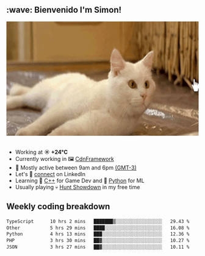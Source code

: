 <h2>:wave: <b>Bienvenido I'm Simon!&nbsp;</b></h2>

<section>
  <img src="./static/banner.gif" height=300 width=1000>
</section>

<br>

<ul>
  <li>
		<!--START_SECTION:weather-->
		Working at <b>☀️   +24°C</b>
		<!--END_SECTION:weather-->
  </li>
  <li>
    Currently working in 🖼️&nbsp;<a href=https://github.com/snapverse/cdn-framework target=_blank>CdnFramework</a>
  </li>
  <li>
    🚩 Mostly active between 9am and 6pm <a href=https://onlinealarmkur.com/world/es target=_blank>(GMT-3)</a>
  </li>
  <li>
    Let's 🔗&nbsp;<a href=https://www.linkedin.com/in/itsimmons target=_blank>connect</a> on LinkedIn
  </li>
  <li>
    Learning 👴&nbsp;<a href=https://images3.memedroid.com/images/UPLOADED755/65f2bce6734f6.webp target=_blank>C++</a> for Game Dev and 🐍&nbsp;<a href=https://qph.cf2.quoracdn.net/main-qimg-4472b6229cb75bf66ab531f3ebd4f975-lq target=_blank>Python</a> for ML
  </li>
  <li>
    Usually playing 💀&nbsp;<a href=https://www.huntshowdown.com target=_blank>Hunt Showdown</a> in my free time
  </li>
</ul>

<h2><b>Weekly coding breakdown </b></h2>

<!--START_SECTION:waka-->

```txt
TypeScript      10 hrs 2 mins   ███████▒░░░░░░░░░░░░░░░░░   29.43 %
Other           5 hrs 29 mins   ████░░░░░░░░░░░░░░░░░░░░░   16.08 %
Python          4 hrs 13 mins   ███░░░░░░░░░░░░░░░░░░░░░░   12.36 %
PHP             3 hrs 30 mins   ██▓░░░░░░░░░░░░░░░░░░░░░░   10.27 %
JSON            3 hrs 27 mins   ██▓░░░░░░░░░░░░░░░░░░░░░░   10.11 %
```

<!--END_SECTION:waka-->
